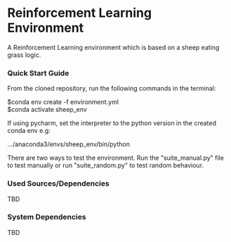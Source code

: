 # Reinforcement Learning Environment
A Reinforcement Learning environment which is based on a sheep eating grass logic.   

### Quick Start Guide
From the cloned repository, run the following commands in the terminal:

$conda env create -f environment.yml   
$conda activate sheep_env

If using pycharm, set the interpreter to the python version in the created conda env e.g:

.../anaconda3/envs/sheep_env/bin/python

There are two ways to test the environment. Run the "suite_manual.py" file to test manually or run "suite_random.py" to test random behaviour.   

### Used Sources/Dependencies
TBD

### System Dependencies 
TBD